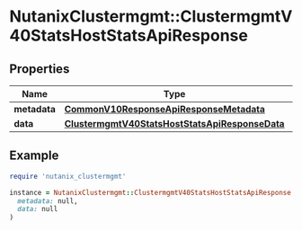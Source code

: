 # NutanixClustermgmt::ClustermgmtV40StatsHostStatsApiResponse

## Properties

| Name | Type | Description | Notes |
| ---- | ---- | ----------- | ----- |
| **metadata** | [**CommonV10ResponseApiResponseMetadata**](CommonV10ResponseApiResponseMetadata.md) |  | [optional] |
| **data** | [**ClustermgmtV40StatsHostStatsApiResponseData**](ClustermgmtV40StatsHostStatsApiResponseData.md) |  | [optional] |

## Example

```ruby
require 'nutanix_clustermgmt'

instance = NutanixClustermgmt::ClustermgmtV40StatsHostStatsApiResponse.new(
  metadata: null,
  data: null
)
```


